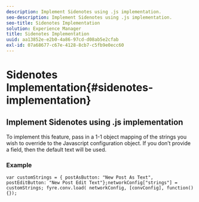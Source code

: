 ```yaml
---
description: Implement Sidenotes using .js implementation.
seo-description: Implement Sidenotes using .js implementation.
seo-title: Sidenotes Implementation
solution: Experience Manager
title: Sidenotes Implementation
uuid: aa13852e-e2b0-4a86-97cd-d08ab5e2cfab
exl-id: 07a68677-c67e-4128-8cb7-c5fb9e0ecc60
---
```

# Sidenotes Implementation{#sidenotes-implementation}

## Implement Sidenotes using .js implementation

To implement this feature, pass in a 1-1 object mapping of the strings you wish to override to the Javascript configuration object. If you don’t provide a field, then the default text will be used.

### Example

```
var customStrings = { postAsButton: "New Post As Text", postEditButton: "New Post Edit Text"};networkConfig["strings"] = customStrings; fyre.conv.load( networkConfig, [convConfig], function(){});
```
